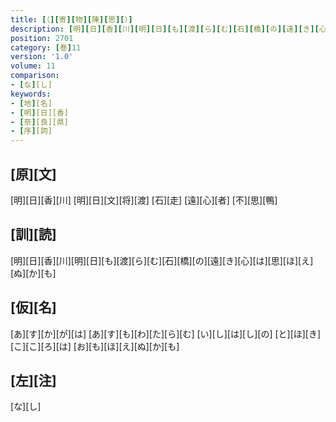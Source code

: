 ```yaml
---
title: [（][寄][物][陳][思][）]
description: [明][日][香][川][明][日][も][渡][ら][む][石][橋][の][遠][き][心][は][思][ほ][え][ぬ][か][も]
position: 2701
category: [巻]11
version: '1.0'
volume: 11
comparison:
- [な][し]
keywords:
- [地][名]
- [明][日][香]
- [奈][良][県]
- [序][詞]
---
```


## [原][文]

[明][日][香][川] [明][日][文][将][渡] [石][走] [遠][心][者] [不][思][鴨]

## [訓][読]

[明][日][香][川][明][日][も][渡][ら][む][石][橋][の][遠][き][心][は][思][ほ][え][ぬ][か][も]

## [仮][名]

[あ][す][か][が][は] [あ][す][も][わ][た][ら][む] [い][し][は][し][の] [と][ほ][き][こ][こ][ろ][は] [お][も][ほ][え][ぬ][か][も]

## [左][注]

[な][し]
